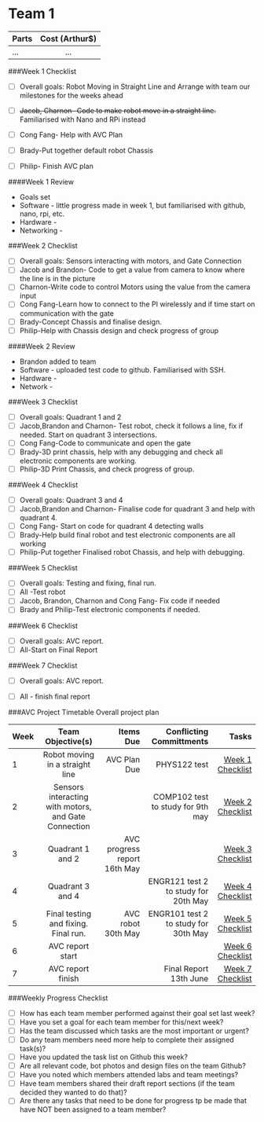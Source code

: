 # Team 1

| Parts  | Cost (Arthur$)  |
| :------------ |:---------------:| 
| ...      | ... |

###Week 1 Checklist
- [ ] Overall goals: Robot Moving in Straight Line and Arrange with team our milestones for the weeks ahead
- [ ] ~~Jacob, Charnon- Code to make  robot move in a straight line.~~ Familiarised with Nano and RPi instead
- [ ] Cong Fang- Help with AVC Plan
- [ ] Brady-Put together default robot Chassis
- [ ] Philip- Finish AVC plan


####Week 1 Review
* Goals set
* Software - little progress made in week 1, but familiarised with github, nano, rpi, etc.
* Hardware - 
* Networking - 

###Week 2 Checklist
- [ ] Overall goals: Sensors interacting with motors, and Gate Connection
- [ ] Jacob and Brandon- Code to get a value from camera to know where the line is in the picture
- [ ] Charnon-Write code to control Motors using the value from the camera input
- [ ] Cong Fang-Learn how to connect to the PI wirelessly and if time start on communication with the gate
- [ ] Brady-Concept Chassis and finalise design.
- [ ] Philip-Help with Chassis design and check progress of group

####Week 2 Review
* Brandon added to team
* Software - uploaded test code to github. Familiarised with SSH.
* Hardware - 
* Network - 

###Week 3 Checklist
- [ ] Overall goals: Quadrant 1 and 2
- [ ] Jacob,Brandon and Charnon- Test robot, check it follows a line, fix if needed. Start on quadrant 3 intersections.
- [ ] Cong Fang-Code to communicate and open the gate
- [ ] Brady-3D print chassis, help with any debugging and check  all electronic components are working.
- [ ] Philip-3D Print Chassis, and check progress of group.

###Week 4 Checklist
- [ ] Overall goals: Quadrant 3 and 4
- [ ] Jacob,Brandon and Charnon- Finalise code for quadrant 3 and help with quadrant 4.
- [ ] Cong Fang- Start on code for quadrant 4 detecting walls
- [ ] Brady-Help build final robot and test electronic components are all working
- [ ] Philip-Put together Finalised robot Chassis, and help with debugging.

###Week 5 Checklist
- [ ] Overall goals: Testing and fixing, final run.
- [ ] All -Test robot
- [ ] Jacob, Brandon, Charnon and Cong Fang- Fix code if needed
- [ ] Brady and Philip-Test electronic components if needed.

###Week 6 Checklist
- [ ] Overall goals: AVC report.
- [ ] All-Start on Final Report

###Week 7 Checklist
- [ ] Overall goals: AVC report.
- [ ] All - finish final report


###AVC Project Timetable
Overall project plan

| Week  | Team Objective(s)  | Items Due | Conflicting Committments | Tasks |
| :------------ |:---------------:| ------: | ------: | ------: |
| 1   | Robot moving in a straight line | AVC Plan Due | PHYS122 test | [Week 1 Checklist](#week-1-checklist) | 
| 2   | Sensors interacting with motors, and Gate Connection |  |COMP102 test to study for 9th may | [Week 2 Checklist](#week-2-checklist) |
| 3   | Quadrant 1 and 2 | AVC progress report 16th May | | [Week 3 Checklist](#week-3-checklist) |
| 4   | Quadrant 3 and 4 |  | ENGR121 test 2 to study for 20th May| [Week 4 Checklist](#week-4-checklist) |
| 5   | Final testing and fixing. Final run. | AVC robot 30th May  | ENGR101 test 2 to study for 30th May| [Week 5 Checklist](#week-5-checklist) |
| 6   | AVC report start |  | | [Week 6 Checklist](#week-6-checklist) |
| 7   | AVC report finish |  |Final Report 13th June | [Week 7 Checklist](#week-7-checklist) |

###Weekly Progress Checklist
- [ ] How has each team member performed against their goal set last week?
- [ ] Have you set a goal for each team member for this/next week?
- [ ] Has the team discussed which tasks are the most important or urgent?
- [ ] Do any team members need more help to complete their assigned task(s)?
- [ ] Have you updated the task list on Github this week?
- [ ] Are all relevant code, bot photos and design files on the team Github?
- [ ] Have you noted which members attended labs and team meetings?
- [ ] Have team members shared their draft report sections (if the team decided they wanted to do that)?
- [ ] Are there any tasks that need to be done for progress tp be made that have NOT been assigned to a team member?
